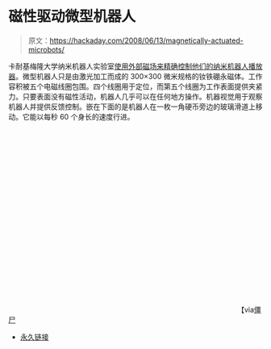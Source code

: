 # 磁性驱动微型机器人

> 原文：<https://hackaday.com/2008/06/13/magnetically-actuated-microbots/>

卡耐基梅隆大学纳米机器人实验室[使用外部磁场来精确控制他们的纳米机器人播放器](http://nanolab.me.cmu.edu/projects/MagneticMicroRobot/)。微型机器人只是由激光加工而成的 300×300 微米规格的钕铁硼永磁体。工作容积被五个电磁线圈包围。四个线圈用于定位，而第五个线圈为工作表面提供夹紧力。只要表面没有磁性活动，机器人几乎可以在任何地方操作。机器视觉用于观察机器人并提供反馈控制。嵌在下面的是机器人在一枚一角硬币旁边的玻璃滑道上移动。它能以每秒 60 个身长的速度行进。

<object width="450" height="364"><param name="movie" value="http://www.youtube.com/v/gaaVFJcTIrY&amp;hl=en&amp;rel=0&amp;color1=0x3a3a3a&amp;color2=0x999999"></object>
【via[僵尸](http://www.botjunkie.com/2008/06/13/cmu-nanobots-large-enough-to-be-seen/)

*   [永久链接](http://nanolab.me.cmu.edu/projects/MagneticMicroRobot/)